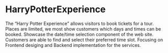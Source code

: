 # HarryPotterExperience

The “Harry Potter Experience” allows visitors to book tickets for a tour.
Places are limited, we most show customers which days and times can be booked.
Showcase the date/time selection component of the web site.
Customers are able to find and select their preferred time slot.
Focusing on Frontend desiging and Backend implementation for the services.
